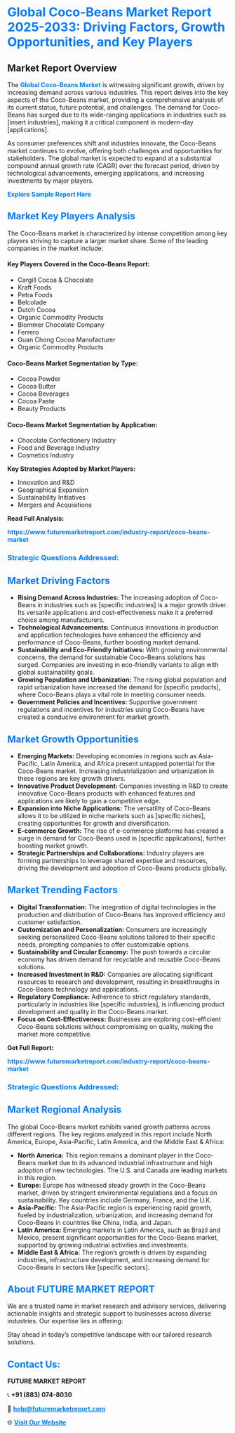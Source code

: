 <h1 style="color: #007BFF;">Global Coco-Beans Market Report 2025-2033: Driving Factors, Growth Opportunities, and Key Players</h1>

<section id="overview">
<h2>Market Report Overview</h2>
<p>The <a href="https://www.futuremarketreport.com/industry-report/coco-beans-market" style="color: #007BFF; text-decoration: none;"><strong>Global Coco-Beans Market</strong></a> is witnessing significant growth, driven by increasing demand across various industries. This report delves into the key aspects of the Coco-Beans market, providing a comprehensive analysis of its current status, future potential, and challenges. The demand for Coco-Beans has surged due to its wide-ranging applications in industries such as [insert industries], making it a critical component in modern-day [applications].</p>
<p>As consumer preferences shift and industries innovate, the Coco-Beans market continues to evolve, offering both challenges and opportunities for stakeholders. The global market is expected to expand at a substantial compound annual growth rate (CAGR) over the forecast period, driven by technological advancements, emerging applications, and increasing investments by major players.</p>
</section>

<section id="overview">
<p><a href="https://www.futuremarketreport.com/request-sample/reportId=46686" style="color: #007BFF; text-decoration: none;"><strong>Explore Sample Report Here</strong></a></p>
</section>

<section id="key-players">
<h2 style="color: #007BFF;">Market Key Players Analysis</h2>
<p>The Coco-Beans market is characterized by intense competition among key players striving to capture a larger market share. Some of the leading companies in the market include:</p>
<h4>Key Players Covered in the Coco-Beans Report:</h4>
<ul><li>Cargill Cocoa &amp; Chocolate</li><li>Kraft Foods</li><li>Petra Foods</li><li>Belcolade</li><li>Dutch Cocoa</li><li>Organic Commodity Products</li><li>Blommer Chocolate Company</li><li>Ferrero</li><li>Guan Chong Cocoa Manufacturer</li><li>Organic Commodity Products</li></ul>
<h4>Coco-Beans Market Segmentation by Type:</h4>
<ul><li>Cocoa Powder</li><li>Cocoa Butter</li><li>Cocoa Beverages</li><li>Cocoa Paste</li><li>Beauty Products</li></ul>

<h4>Coco-Beans Market Segmentation by Application:</h4>
<ul><li>Chocolate Confectionery Industry</li><li>Food and Beverage Industry</li><li>Cosmetics Industry</li></ul>
<p><strong>Key Strategies Adopted by Market Players:</strong></p>
<ul>
<li>Innovation and R&D</li>
<li>Geographical Expansion</li>
<li>Sustainability Initiatives</li>
<li>Mergers and Acquisitions</li>
</ul>
</section>

<section>
<p><strong>Read Full Analysis: </strong></p><a href="https://www.futuremarketreport.com/industry-report/coco-beans-market" style="color: #007BFF; text-decoration: none;"><strong>https://www.futuremarketreport.com/industry-report/coco-beans-market</strong></a>
<h3 style="color: #007BFF;">Strategic Questions Addressed:</h3>
</section>

<section id="driving-factors">
<h2 style="color: #007BFF;">Market Driving Factors</h2>
<ul>
<li><strong>Rising Demand Across Industries:</strong> The increasing adoption of Coco-Beans in industries such as [specific industries] is a major growth driver. Its versatile applications and cost-effectiveness make it a preferred choice among manufacturers.</li>
<li><strong>Technological Advancements:</strong> Continuous innovations in production and application technologies have enhanced the efficiency and performance of Coco-Beans, further boosting market demand.</li>
<li><strong>Sustainability and Eco-Friendly Initiatives:</strong> With growing environmental concerns, the demand for sustainable Coco-Beans solutions has surged. Companies are investing in eco-friendly variants to align with global sustainability goals.</li>
<li><strong>Growing Population and Urbanization:</strong> The rising global population and rapid urbanization have increased the demand for [specific products], where Coco-Beans plays a vital role in meeting consumer needs.</li>
<li><strong>Government Policies and Incentives:</strong> Supportive government regulations and incentives for industries using Coco-Beans have created a conducive environment for market growth.</li>
</ul>
</section>

<section id="growth-opportunities">
<h2 style="color: #007BFF;">Market Growth Opportunities</h2>
<ul>
<li><strong>Emerging Markets:</strong> Developing economies in regions such as Asia-Pacific, Latin America, and Africa present untapped potential for the Coco-Beans market. Increasing industrialization and urbanization in these regions are key growth drivers.</li>
<li><strong>Innovative Product Development:</strong> Companies investing in R&D to create innovative Coco-Beans products with enhanced features and applications are likely to gain a competitive edge.</li>
<li><strong>Expansion into Niche Applications:</strong> The versatility of Coco-Beans allows it to be utilized in niche markets such as [specific niches], creating opportunities for growth and diversification.</li>
<li><strong>E-commerce Growth:</strong> The rise of e-commerce platforms has created a surge in demand for Coco-Beans used in [specific applications], further boosting market growth.</li>
<li><strong>Strategic Partnerships and Collaborations:</strong> Industry players are forming partnerships to leverage shared expertise and resources, driving the development and adoption of Coco-Beans products globally.</li>
</ul>
</section>

<section id="trending-factors">
<h2 style="color: #007BFF;">Market Trending Factors</h2>
<ul>
<li><strong>Digital Transformation:</strong> The integration of digital technologies in the production and distribution of Coco-Beans has improved efficiency and customer satisfaction.</li>
<li><strong>Customization and Personalization:</strong> Consumers are increasingly seeking personalized Coco-Beans solutions tailored to their specific needs, prompting companies to offer customizable options.</li>
<li><strong>Sustainability and Circular Economy:</strong> The push towards a circular economy has driven demand for recyclable and reusable Coco-Beans solutions.</li>
<li><strong>Increased Investment in R&D:</strong> Companies are allocating significant resources to research and development, resulting in breakthroughs in Coco-Beans technology and applications.</li>
<li><strong>Regulatory Compliance:</strong> Adherence to strict regulatory standards, particularly in industries like [specific industries], is influencing product development and quality in the Coco-Beans market.</li>
<li><strong>Focus on Cost-Effectiveness:</strong> Businesses are exploring cost-efficient Coco-Beans solutions without compromising on quality, making the market more competitive.</li>
</ul>
</section>

<section>
<p><strong>Get Full Report: </strong></p><a href="https://www.futuremarketreport.com/industry-report/coco-beans-market" style="color: #007BFF; text-decoration: none;"><strong>https://www.futuremarketreport.com/industry-report/coco-beans-market</strong></a>
<h3 style="color: #007BFF;">Strategic Questions Addressed:</h3>
</section>


<section id="regional-analysis">
<h2 style="color: #007BFF;">Market Regional Analysis</h2>
<p>The global Coco-Beans market exhibits varied growth patterns across different regions. The key regions analyzed in this report include North America, Europe, Asia-Pacific, Latin America, and the Middle East & Africa:</p>
<ul>
<li><strong>North America:</strong> This region remains a dominant player in the Coco-Beans market due to its advanced industrial infrastructure and high adoption of new technologies. The U.S. and Canada are leading markets in this region.</li>
<li><strong>Europe:</strong> Europe has witnessed steady growth in the Coco-Beans market, driven by stringent environmental regulations and a focus on sustainability. Key countries include Germany, France, and the U.K.</li>
<li><strong>Asia-Pacific:</strong> The Asia-Pacific region is experiencing rapid growth, fueled by industrialization, urbanization, and increasing demand for Coco-Beans in countries like China, India, and Japan.</li>
<li><strong>Latin America:</strong> Emerging markets in Latin America, such as Brazil and Mexico, present significant opportunities for the Coco-Beans market, supported by growing industrial activities and investments.</li>
<li><strong>Middle East & Africa:</strong> The region’s growth is driven by expanding industries, infrastructure development, and increasing demand for Coco-Beans in sectors like [specific sectors].</li>
</ul>
</section>

<footer>
<h2 style="color: #007BFF;">About FUTURE MARKET REPORT</h2>
<p>We are a trusted name in market research and advisory services, delivering actionable insights and strategic support to businesses across diverse industries. Our expertise lies in offering:</p>

<p>Stay ahead in today’s competitive landscape with our tailored research solutions.</p>

<h2 style="color: #007BFF;">Contact Us:</h2>
<p><strong>FUTURE MARKET REPORT</strong></p>
<p>📞 <strong>+91 (883) 074-8030</strong></p>
<p>📧 <strong><a href="mailto:help@futuremarketreport.com" style="color: #007BFF;">help@futuremarketreport.com</a></strong></p>
<p>🌐 <strong><a href="https://www.futuremarketreport.com/" style="color: #007BFF;">Visit Our Website</a></strong></p>
</footer>